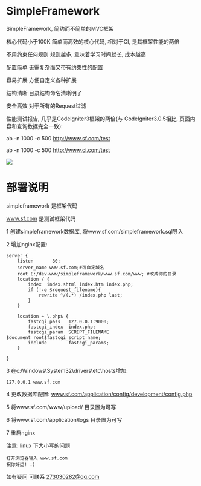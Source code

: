 # SimpleFramework


SimpleFramework, 简约而不简单的MVC框架

核心代码小于100K
	简单而高效的核心代码, 相对于CI, 是其框架性能的两倍
	
不用约束任何规则
	规则越多, 意味着学习时间就长, 成本越高
	
配置简单
	无需复杂而又带有约束性的配置
	
容易扩展
	方便自定义各种扩展
	
结构清晰
	目录结构命名清晰明了
	
安全高效
	对于所有的Request过滤

性能测试报告, 几乎是CodeIgniter3框架的两倍(与 CodeIgniter3.0.5相比, 页面内容和查询数据完全一致):

ab -n 1000 -c 500 http://www.sf.com/test

ab -n 1000 -c 500 http://www.ci.com/test

![](http://static.oschina.net/uploads/space/2016/0613/112610_RkjF_1397876.png)


# 部署说明


simpleframework 是框架代码

www.sf.com 是测试框架代码

1 创建simpleframework数据库, 将www.sf.com/simpleframework.sql导入

2 增加nginx配置:

	server {
        listen       80;
        server_name www.sf.com;#可自定域名
		root E:/dev-www/simpleframework/www.sf.com/www; #改成你的目录
		location / {
			index  index.shtml index.htm index.php;
			if (!-e $request_filename){
				rewrite ^/(.*) /index.php last;
			}
		}
	 
        location ~ \.php$ {        		
            fastcgi_pass   127.0.0.1:9000;
            fastcgi_index  index.php;
            fastcgi_param  SCRIPT_FILENAME  $document_root$fastcgi_script_name;
            include        fastcgi_params;
        }
 
    }
3 在c:\Windows\System32\drivers\etc\hosts增加:

	127.0.0.1 www.sf.com
	
4 更改数据库配置: www.sf.com/application/config/development/config.php

5 将www.sf.com/www/upload/ 目录置为可写

6 将www.sf.com/application/logs 目录置为可写
    
7 重启nginx

注意: linux 下大小写的问题
	
	打开浏览器输入 www.sf.com
	祝你好运! :)
	
如有疑问 可联系 273030282@qq.com